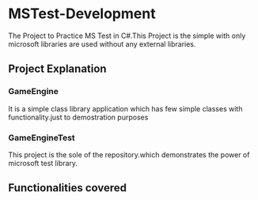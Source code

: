 # MSTest-Development

The Project to Practice MS Test in C#.This Project is the simple with only microsoft libraries are used without any 
external libraries.

## Project Explanation

### GameEngine
 It is a simple class library application which has few simple classes with functionality.just to demostration purposes

### GameEngineTest

This project is the sole of the repository.which demonstrates the power of microsoft test library.

## Functionalities covered

